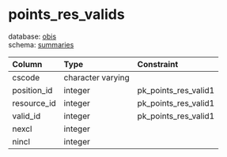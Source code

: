 # points_res_valids
database: [obis](../)  
schema: [summaries](summaries)  

|Column|Type|Constraint|
|:---|:---|:---|
|cscode|character varying||
|position_id|integer|pk_points_res_valid1 |
|resource_id|integer|pk_points_res_valid1 |
|valid_id|integer|pk_points_res_valid1 |
|nexcl|integer||
|nincl|integer||
